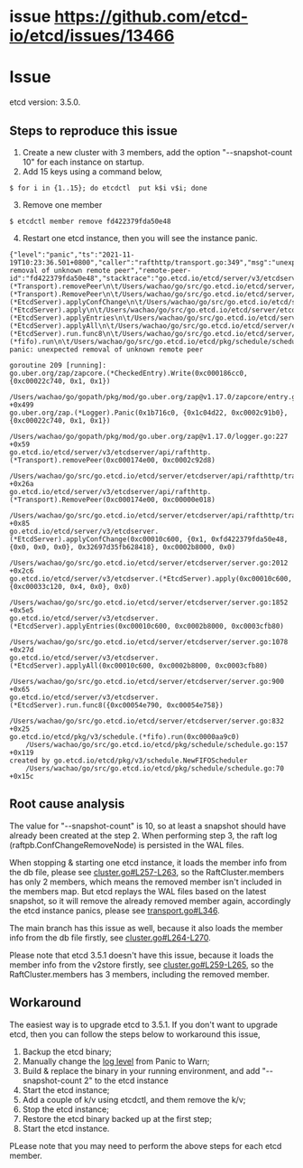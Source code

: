 issue https://github.com/etcd-io/etcd/issues/13466
======
# Issue
etcd version: 3.5.0.

## Steps to reproduce this issue
1. Create a new cluster with 3 members, add the option "--snapshot-count 10" for each instance on startup. 
2. Add 15 keys using a command below,
```
$ for i in {1..15}; do etcdctl  put k$i v$i; done
```
3. Remove one member 
```
$ etcdctl member remove fd422379fda50e48
```
4. Restart one etcd instance, then you will see the instance panic.
```
{"level":"panic","ts":"2021-11-19T10:23:36.501+0800","caller":"rafthttp/transport.go:349","msg":"unexpected removal of unknown remote peer","remote-peer-id":"fd422379fda50e48","stacktrace":"go.etcd.io/etcd/server/v3/etcdserver/api/rafthttp.(*Transport).removePeer\n\t/Users/wachao/go/src/go.etcd.io/etcd/server/etcdserver/api/rafthttp/transport.go:349\ngo.etcd.io/etcd/server/v3/etcdserver/api/rafthttp.(*Transport).RemovePeer\n\t/Users/wachao/go/src/go.etcd.io/etcd/server/etcdserver/api/rafthttp/transport.go:330\ngo.etcd.io/etcd/server/v3/etcdserver.(*EtcdServer).applyConfChange\n\t/Users/wachao/go/src/go.etcd.io/etcd/server/etcdserver/server.go:2012\ngo.etcd.io/etcd/server/v3/etcdserver.(*EtcdServer).apply\n\t/Users/wachao/go/src/go.etcd.io/etcd/server/etcdserver/server.go:1852\ngo.etcd.io/etcd/server/v3/etcdserver.(*EtcdServer).applyEntries\n\t/Users/wachao/go/src/go.etcd.io/etcd/server/etcdserver/server.go:1078\ngo.etcd.io/etcd/server/v3/etcdserver.(*EtcdServer).applyAll\n\t/Users/wachao/go/src/go.etcd.io/etcd/server/etcdserver/server.go:900\ngo.etcd.io/etcd/server/v3/etcdserver.(*EtcdServer).run.func8\n\t/Users/wachao/go/src/go.etcd.io/etcd/server/etcdserver/server.go:832\ngo.etcd.io/etcd/pkg/v3/schedule.(*fifo).run\n\t/Users/wachao/go/src/go.etcd.io/etcd/pkg/schedule/schedule.go:157"}
panic: unexpected removal of unknown remote peer

goroutine 209 [running]:
go.uber.org/zap/zapcore.(*CheckedEntry).Write(0xc000186cc0, {0xc00022c740, 0x1, 0x1})
	/Users/wachao/go/gopath/pkg/mod/go.uber.org/zap@v1.17.0/zapcore/entry.go:234 +0x499
go.uber.org/zap.(*Logger).Panic(0x1b716c0, {0x1c04d22, 0xc0002c91b0}, {0xc00022c740, 0x1, 0x1})
	/Users/wachao/go/gopath/pkg/mod/go.uber.org/zap@v1.17.0/logger.go:227 +0x59
go.etcd.io/etcd/server/v3/etcdserver/api/rafthttp.(*Transport).removePeer(0xc000174e00, 0xc0002c92d8)
	/Users/wachao/go/src/go.etcd.io/etcd/server/etcdserver/api/rafthttp/transport.go:349 +0x26a
go.etcd.io/etcd/server/v3/etcdserver/api/rafthttp.(*Transport).RemovePeer(0xc000174e00, 0xc00000e018)
	/Users/wachao/go/src/go.etcd.io/etcd/server/etcdserver/api/rafthttp/transport.go:330 +0x85
go.etcd.io/etcd/server/v3/etcdserver.(*EtcdServer).applyConfChange(0xc00010c600, {0x1, 0xfd422379fda50e48, {0x0, 0x0, 0x0}, 0x32697d35fb628418}, 0xc0002b8000, 0x0)
	/Users/wachao/go/src/go.etcd.io/etcd/server/etcdserver/server.go:2012 +0x2c6
go.etcd.io/etcd/server/v3/etcdserver.(*EtcdServer).apply(0xc00010c600, {0xc00033c120, 0x4, 0x0}, 0x0)
	/Users/wachao/go/src/go.etcd.io/etcd/server/etcdserver/server.go:1852 +0x5e5
go.etcd.io/etcd/server/v3/etcdserver.(*EtcdServer).applyEntries(0xc00010c600, 0xc0002b8000, 0xc0003cfb80)
	/Users/wachao/go/src/go.etcd.io/etcd/server/etcdserver/server.go:1078 +0x27d
go.etcd.io/etcd/server/v3/etcdserver.(*EtcdServer).applyAll(0xc00010c600, 0xc0002b8000, 0xc0003cfb80)
	/Users/wachao/go/src/go.etcd.io/etcd/server/etcdserver/server.go:900 +0x65
go.etcd.io/etcd/server/v3/etcdserver.(*EtcdServer).run.func8({0xc00054e790, 0xc00054e758})
	/Users/wachao/go/src/go.etcd.io/etcd/server/etcdserver/server.go:832 +0x25
go.etcd.io/etcd/pkg/v3/schedule.(*fifo).run(0xc0000aa9c0)
	/Users/wachao/go/src/go.etcd.io/etcd/pkg/schedule/schedule.go:157 +0x119
created by go.etcd.io/etcd/pkg/v3/schedule.NewFIFOScheduler
	/Users/wachao/go/src/go.etcd.io/etcd/pkg/schedule/schedule.go:70 +0x15c
```

## Root cause analysis
The value for "--snapshot-count" is 10, so at least a snapshot should have already been created at the step 2. When performing step 3, the raft log (raftpb.ConfChangeRemoveNode) is persisted in the WAL files.

When stopping & starting one etcd instance, it loads the member info from the db file, please see [cluster.go#L257-L263](https://github.com/etcd-io/etcd/blob/946a5a6f25c3b6b89408ab447852731bde6e6289/server/etcdserver/api/membership/cluster.go#L257-L263), 
so the RaftCluster.members has only 2 members, which means the removed member isn't included in the members map. But etcd replays the WAL files based on the latest snapshot, so it will remove the already removed member again, 
accordingly the etcd instance panics, please see [transport.go#L346](https://github.com/etcd-io/etcd/blob/946a5a6f25c3b6b89408ab447852731bde6e6289/server/etcdserver/api/rafthttp/transport.go#L346).

The main branch has this issue as well, because it also loads the member info from the db file firstly, see [cluster.go#L264-L270](https://github.com/etcd-io/etcd/blob/7e0248b367be6417dd6379588a47ea6f278481cf/server/etcdserver/api/membership/cluster.go#L264-L270).

Please note that etcd 3.5.1 doesn't have this issue, because it loads the member info from the v2store firstly, 
see [cluster.go#L259-L265](https://github.com/etcd-io/etcd/blob/77d760bf1bd068c7e8a37b10b029101911875b6b/server/etcdserver/api/membership/cluster.go#L259-L265), so the RaftCluster.members has 3 members,
including the removed member.

## Workaround
The easiest way is to upgrade etcd to 3.5.1. If you don't want to upgrade etcd, then you can follow the steps below to workaround this issue,
1. Backup the etcd binary;
2. Manually change the [log level](https://github.com/etcd-io/etcd/blob/946a5a6f25c3b6b89408ab447852731bde6e6289/server/etcdserver/api/rafthttp/transport.go#L346) from Panic to Warn;
3. Build & replace the binary in your running environment, and add "--snapshot-count 2" to the etcd instance
4. Start the etcd instance;
5. Add a couple of k/v using etcdctl, and them remove the k/v;
6. Stop the etcd instance;
7. Restore the etcd binary backed up at the first step;
8. Start the etcd instance.

PLease note that you may need to perform the above steps for each etcd member.